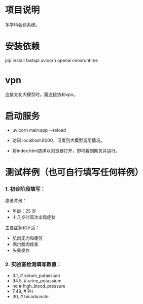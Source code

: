 # 项目说明

多学科会诊系统。

# 安装依赖

pip install fastapi uvicorn openai onnxruntime

# vpn
连接太初大模型时，需连接协和vpn。

# 启动服务
- uvicorn main:app --reload

- 访问 localhost:8000，可看到大模型调用情况。

- 将index.html选择以浏览器打开，即可看到网页并运行。

# 测试样例（也可自行填写任何样例）

### 1. 初诊阶段填写：

  患者背景：
  - 年龄：25 岁
  - 十几岁时首次出现症状
  
  主要症状和不适：
  - 肌肉无力和疲劳
  - 偶尔肌肉痉挛
  - 头晕发作

### 2. 实验室检测填写数值：

  - 3.1,  # serum_potassium
  - 94.5, # urine_potassium
  - no     # high_blood_pressure
  - 7.48, # PH
  - 30,   # bicarbonate


